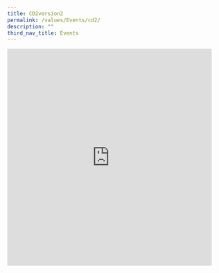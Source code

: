```yaml
---
title: CD2version2
permalink: /values/Events/cd2/
description: ""
third_nav_title: Events
---
```

<iframe allowfullscreen="true" height="501" width="472" frameborder="0" src="https://docs.google.com/presentation/d/e/2PACX-1vSszrUcJ07Jr6-ZF2eot-lAvZffsGoGsjvJbAsEwiK3kFuT_NeeFqOEYKzqm0jJVYwCJuVc2jejQ542/embed?start=true&amp;loop=true&amp;delayms=3000"></iframe>